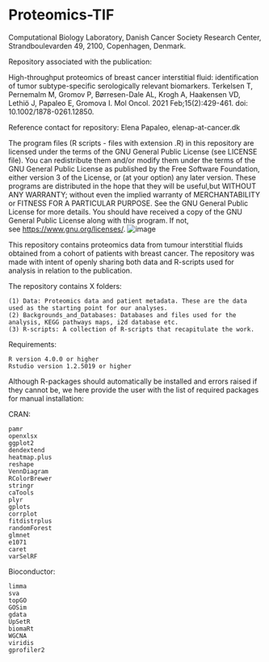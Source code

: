 # Proteomics-TIF

Computational Biology Laboratory, Danish Cancer Society Research Center, Strandboulevarden 49, 2100, Copenhagen, Denmark.

Repository associated with the publication:


High-throughput proteomics of breast cancer interstitial fluid: identification of tumor subtype-specific serologically relevant biomarkers.
Terkelsen T, Pernemalm M, Gromov P, Børresen-Dale AL, Krogh A, Haakensen VD, Lethiö J, Papaleo E, Gromova I.
Mol Oncol. 2021 Feb;15(2):429-461. doi: 10.1002/1878-0261.12850.

Reference contact for repository: Elena Papaleo, elenap-at-cancer.dk

The program files (R scripts - files with extension .R) in this repository are licensed under the terms of the GNU General Public License (see LICENSE file). You can redistribute them and/or modify them under the terms of the GNU General Public License as published by the Free Software Foundation, either version 3 of the License, or (at your option) any later version. These programs are distributed in the hope that they will be useful,but WITHOUT ANY WARRANTY; without even the implied warranty of MERCHANTABILITY or FITNESS FOR A PARTICULAR PURPOSE. See the GNU General Public License for more details. You should have received a copy of the GNU General Public License along with this program. If not, see https://www.gnu.org/licenses/.
![image](https://user-images.githubusercontent.com/12696167/156525794-07795c9f-e0c6-4a61-bbb0-ad9826626aa5.png)



This repository contains proteomics data from tumour interstitial fluids obtained from a cohort of patients with breast cancer. The repository was made with intent of openly sharing both data and R-scripts used for analysis in relation to the publication.

The repository contains X folders:

    (1) Data: Proteomics data and patient metadata. These are the data used as the starting point for our analyses.
    (2) Backgrounds_and_Databases: Databases and files used for the analysis, KEGG pathways maps, i2d database etc. 
    (3) R-scripts: A collection of R-scripts that recapitulate the work.
                                

Requirements:

    R version 4.0.0 or higher
    Rstudio version 1.2.5019 or higher        	

Although R-packages should automatically be installed and errors raised if they cannot be, we here provide the user with the list of required packages for manual installation:

CRAN:

    pamr
    openxlsx
    ggplot2
    dendextend
    heatmap.plus
    reshape
    VennDiagram
    RColorBrewer
    stringr
    caTools
    plyr
    gplots
    corrplot
    fitdistrplus
    randomForest
    glmnet
    e1071
    caret
    varSelRF

Bioconductor:

    limma
    sva
    topGO
    GOSim
    gdata
    UpSetR
    biomaRt
    WGCNA
    viridis
    gprofiler2


